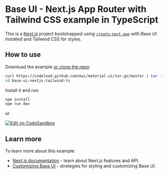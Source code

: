 # Base UI - Next.js App Router with Tailwind CSS example in TypeScript

This is a [Next.js](https://nextjs.org/) project bootstrapped using [`create-next-app`](https://github.com/vercel/next.js/tree/canary/packages/create-next-app) with Base UI installed and Tailwind CSS for styles.

## How to use

Download the example [or clone the repo](https://github.com/mui/material-ui):

<!-- #default-branch-switch -->

```bash
curl https://codeload.github.com/mui/material-ui/tar.gz/master | tar -xz --strip=2 material-ui-master/examples/base-ui-nextjs-tailwind-ts
cd base-ui-nextjs-tailwind-ts
```

Install it and run:

```bash
npm install
npm run dev
```

or

<!-- #default-branch-switch -->

[![Edit on CodeSandbox](https://codesandbox.io/static/img/play-codesandbox.svg)](https://codesandbox.io/s/github/mui/material-ui/tree/master/examples/base-ui-nextjs-tailwind-ts)

## Learn more

To learn more about this example:

- [Next.js documentation](https://nextjs.org/docs) - learn about Next.js features and API.
- [Customizing Base UI](https://mui.com/base-ui/getting-started/customization/) - strategies for styling and customizing Base UI.
